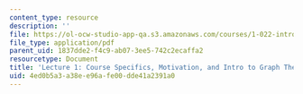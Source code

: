 ```yaml
---
content_type: resource
description: ''
file: https://ol-ocw-studio-app-qa.s3.amazonaws.com/courses/1-022-introduction-to-network-models-fall-2018/4ed0b5a3a38ee96afe00dde41a2391a0_MIT1_022F18_lec1.pdf
file_type: application/pdf
parent_uid: 1837dde2-f4c9-ab07-3ee5-742c2ecaffa2
resourcetype: Document
title: 'Lecture 1: Course Specifics, Motivation, and Intro to Graph Theory'
uid: 4ed0b5a3-a38e-e96a-fe00-dde41a2391a0
---
```

